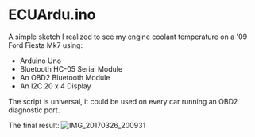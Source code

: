 # ECUArdu.ino
A simple sketch I realized to see my engine coolant temperature on a '09 Ford Fiesta Mk7 using:
- Arduino Uno
- Bluetooth HC-05 Serial Module
- An OBD2 Bluetooth Module
- An I2C 20 x 4 Display

The script is universal, it could be used on every car running an OBD2 diagnostic port.




The final result:
![IMG_20170326_200931](https://user-images.githubusercontent.com/65445719/144613572-134b4298-65e3-4628-bfb6-e6ec2c88a7d9.jpg)
